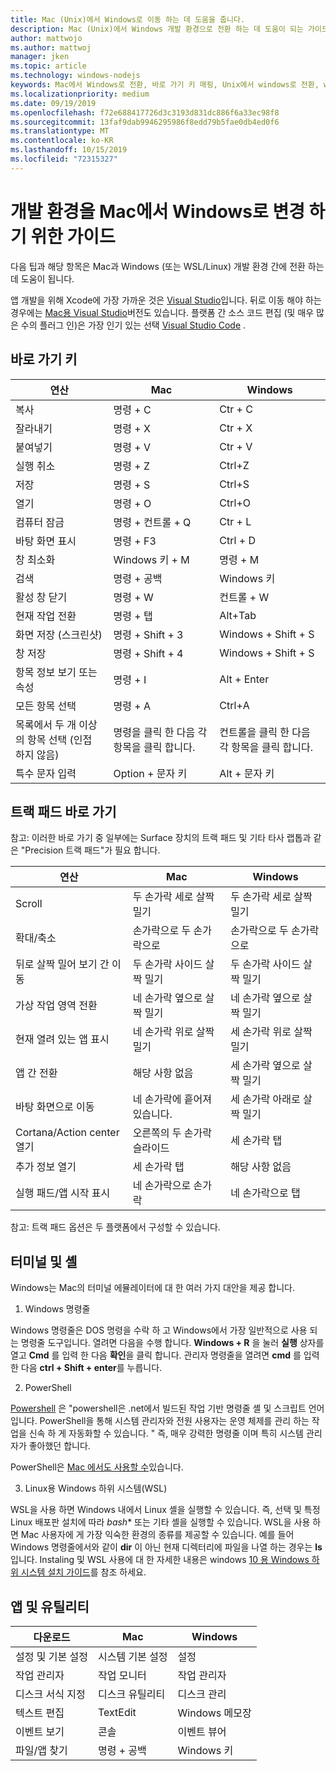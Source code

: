 ```yaml
---
title: Mac (Unix)에서 Windows로 이동 하는 데 도움을 줍니다.
description: Mac (Unix)에서 Windows 개발 환경으로 전환 하는 데 도움이 되는 가이드입니다. 바로 가기 키 매핑과 Mac과 Windows 간에 다른 개념에 대 한 간략 한 개요를 포함 합니다.
author: mattwojo
ms.author: mattwoj
manager: jken
ms.topic: article
ms.technology: windows-nodejs
keywords: Mac에서 Windows로 전환, 바로 가기 키 매핑, Unix에서 windows로 전환, windows에서 windows로 전환, Macintosh 사용자에 대해 Windows를 사용 하는 방법, macintosh 사용자에 게 Windows를 사용 하는 방법, windows에서 Windows로 전환 하는 방법, 도움을 주는 Mac OS X 도움말 Mac에서 PC로 이동
ms.localizationpriority: medium
ms.date: 09/19/2019
ms.openlocfilehash: f72e688417726d3c3193d831dc886f6a33ec98f8
ms.sourcegitcommit: 13faf9dab9946295986f8edd79b5fae0db4ed0f6
ms.translationtype: MT
ms.contentlocale: ko-KR
ms.lasthandoff: 10/15/2019
ms.locfileid: "72315327"
---
```

# <a name="guide-for-changing-your-dev-environment-from-mac-to-windows"></a>개발 환경을 Mac에서 Windows로 변경 하기 위한 가이드

다음 팁과 해당 항목은 Mac과 Windows (또는 WSL/Linux) 개발 환경 간에 전환 하는 데 도움이 됩니다.

앱 개발을 위해 Xcode에 가장 가까운 것은 [Visual Studio](https://visualstudio.microsoft.com)입니다. 뒤로 이동 해야 하는 경우에는 [Mac용 Visual Studio](https://visualstudio.microsoft.com/vs/mac/)버전도 있습니다. 플랫폼 간 소스 코드 편집 (및 매우 많은 수의 플러그 인)은 가장 인기 있는 선택 [Visual Studio Code](https://code.visualstudio.com/?wt.mc_id=DX_841432) .

## <a name="keyboard-shortcuts"></a>바로 가기 키

| **연산** | **Mac** | **Windows** |
|---------------|--------------------|---------------------|
| 복사 | 명령 + C | Ctr + C |
| 잘라내기 | 명령 + X | Ctr + X |
| 붙여넣기 | 명령 + V | Ctr + V |
| 실행 취소 | 명령 + Z | Ctrl+Z |
| 저장 | 명령 + S | Ctrl+S |
| 열기 | 명령 + O | Ctrl+O |
| 컴퓨터 잠금 | 명령 + 컨트롤 + Q | Ctr + L |
| 바탕 화면 표시 | 명령 + F3 | Ctrl + D |
| 창 최소화 | Windows 키 + M | 명령 + M |
| 검색 | 명령 + 공백 | Windows 키 |
| 활성 창 닫기 | 명령 + W | 컨트롤 + W |
| 현재 작업 전환 | 명령 + 탭 | Alt+Tab |
| 화면 저장 (스크린샷) | 명령 + Shift + 3 | Windows + Shift + S |
| 창 저장 | 명령 + Shift + 4 | Windows + Shift + S |
| 항목 정보 보기 또는 속성 | 명령 + I | Alt + Enter |
 | 모든 항목 선택 | 명령 + A | Ctrl+A |
| 목록에서 두 개 이상의 항목 선택 (인접 하지 않음) | 명령을 클릭 한 다음 각 항목을 클릭 합니다. | 컨트롤을 클릭 한 다음 각 항목을 클릭 합니다. |
| 특수 문자 입력 | Option + 문자 키 | Alt + 문자 키|

## <a name="trackpad-shortcuts"></a>트랙 패드 바로 가기

참고: 이러한 바로 가기 중 일부에는 Surface 장치의 트랙 패드 및 기타 타사 랩톱과 같은 "Precision 트랙 패드"가 필요 합니다.

 **연산** | **Mac** | **Windows** |
|---------------|--------------------|---------------------|
| Scroll | 두 손가락 세로 살짝 밀기 | 두 손가락 세로 살짝 밀기 |
| 확대/축소 | 손가락으로 두 손가락으로 | 손가락으로 두 손가락으로 |
| 뒤로 살짝 밀어 보기 간 이동 | 두 손가락 사이드 살짝 밀기 | 두 손가락 사이드 살짝 밀기 |
| 가상 작업 영역 전환 | 네 손가락 옆으로 살짝 밀기 | 네 손가락 옆으로 살짝 밀기 |
| 현재 열려 있는 앱 표시 | 네 손가락 위로 살짝 밀기 | 세 손가락 위로 살짝 밀기 |
| 앱 간 전환 | 해당 사항 없음 | 세 손가락 옆으로 살짝 밀기 |
| 바탕 화면으로 이동 | 네 손가락에 흩어져 있습니다. | 세 손가락 아래로 살짝 밀기 |
| Cortana/Action center 열기 | 오른쪽의 두 손가락 슬라이드 | 세 손가락 탭 |
| 추가 정보 열기 | 세 손가락 탭 | 해당 사항 없음 |
|실행 패드/앱 시작 표시 | 네 손가락으로 손가락 | 네 손가락으로 탭 |

참고: 트랙 패드 옵션은 두 플랫폼에서 구성할 수 있습니다.

## <a name="terminal-and-shell"></a>터미널 및 셸

Windows는 Mac의 터미널 에뮬레이터에 대 한 여러 가지 대안을 제공 합니다.

1. Windows 명령줄

Windows 명령줄은 DOS 명령을 수락 하 고 Windows에서 가장 일반적으로 사용 되는 명령줄 도구입니다. 열려면 다음을 수행 합니다. **Windows + R** 을 눌러 **실행** 상자를 열고 **Cmd** 를 입력 한 다음 **확인**을 클릭 합니다. 관리자 명령줄을 열려면 **cmd** 를 입력 한 다음 **ctrl + Shift + enter**를 누릅니다. 

2. PowerShell

[Powershell](https://docs.microsoft.com/powershell/scripting/overview?view=powershell-6) 은 "powershell은 .net에서 빌드된 작업 기반 명령줄 셸 및 스크립트 언어입니다. PowerShell을 통해 시스템 관리자와 전원 사용자는 운영 체제를 관리 하는 작업을 신속 하 게 자동화할 수 있습니다. " 즉, 매우 강력한 명령줄 이며 특히 시스템 관리자가 좋아했던 합니다.

PowerShell은 [Mac 에서도 사용할 수](https://docs.microsoft.com/powershell/scripting/install/installing-powershell-core-on-macos?view=powershell-6)있습니다.

3. Linux용 Windows 하위 시스템(WSL)

WSL을 사용 하면 Windows 내에서 Linux 셸을 실행할 수 있습니다. 즉, 선택 및 특정 Linux 배포판 설치에 따라 *bash** 또는 기타 셸을 실행할 수 있습니다. WSL을 사용 하면 Mac 사용자에 게 가장 익숙한 환경의 종류를 제공할 수 있습니다. 예를 들어 Windows 명령줄에서와 같이 **dir** 이 아닌 현재 디렉터리에 파일을 나열 하는 경우는 **ls** 입니다. Instaling 및 WSL 사용에 대 한 자세한 내용은 windows [10 용 Windows 하위 시스템 설치 가이드](https://docs.microsoft.com/en-us/windows/wsl/install-win10)를 참조 하세요.

## <a name="apps-and-utilities"></a>앱 및 유틸리티

 **다운로드** | **Mac** | **Windows** |
|---------------|--------------------|---------------------|
| 설정 및 기본 설정 | 시스템 기본 설정 | 설정 |
| 작업 관리자 | 작업 모니터 | 작업 관리자 |
| 디스크 서식 지정 | 디스크 유틸리티 | 디스크 관리 |
| 텍스트 편집 | TextEdit | Windows 메모장 |
| 이벤트 보기 | 콘솔 | 이벤트 뷰어 |
| 파일/앱 찾기 | 명령 + 공백 | Windows 키 |
